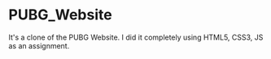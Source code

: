 # PUBG_Website
It's a clone of the PUBG Website. I did it completely using HTML5, CSS3, JS as an assignment.
